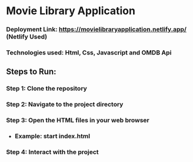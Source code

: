 # Movie Library Application
### Deployment Link: https://movielibraryapplication.netlify.app/ (Netlify Used)
### Technologies used: Html, Css, Javascript and OMDB Api
## Steps to Run:
### Step 1: Clone the repository
### Step 2: Navigate to the project directory
### Step 3: Open the HTML files in your web browser
- ### Example: start index.html
### Step 4: Interact with the project
